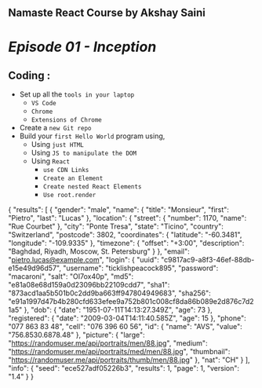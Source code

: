 ## Namaste React Course by Akshay Saini

# _Episode 01 - Inception_

## Coding :

- Set up all the `tools in your laptop`
  - `VS Code`
  - `Chrome`
  - `Extensions of Chrome`
- Create a `new Git repo`
- Build your `first Hello World` program using,
  - Using `just HTML`
  - Using `JS to manipulate the DOM`
  - Using `React`
    - `use CDN Links`
    - `Create an Element`
    - `Create nested React Elements`
    - `Use root.render`


{
    "results": [
        {
            "gender": "male",
            "name": {
                "title": "Monsieur",
                "first": "Pietro",
                "last": "Lucas"
            },
            "location": {
                "street": {
                    "number": 1170,
                    "name": "Rue Courbet"
                },
                "city": "Ponte Tresa",
                "state": "Ticino",
                "country": "Switzerland",
                "postcode": 3802,
                "coordinates": {
                    "latitude": "-60.3481",
                    "longitude": "-109.9335"
                },
                "timezone": {
                    "offset": "+3:00",
                    "description": "Baghdad, Riyadh, Moscow, St. Petersburg"
                }
            },
            "email": "pietro.lucas@example.com",
            "login": {
                "uuid": "c9817ac9-a8f3-46ef-88db-e15e49d96d57",
                "username": "ticklishpeacock895",
                "password": "macaroni",
                "salt": "OI7ox40p",
                "md5": "e81a08e68d159a0d23096bb22109cdd7",
                "sha1": "873acd1aa5b501b0c2dd9ba663ff947804949683",
                "sha256": "e91a1997d47b4b280cfd633efee9a752b801c008cf8da86b089e2d876c7d21a5"
            },
            "dob": {
                "date": "1951-07-11T14:13:27.349Z",
                "age": 73
            },
            "registered": {
                "date": "2009-03-04T14:11:40.585Z",
                "age": 15
            },
            "phone": "077 863 83 48",
            "cell": "076 396 60 56",
            "id": {
                "name": "AVS",
                "value": "756.8530.6878.48"
            },
            "picture": {
                "large": "https://randomuser.me/api/portraits/men/88.jpg",
                "medium": "https://randomuser.me/api/portraits/med/men/88.jpg",
                "thumbnail": "https://randomuser.me/api/portraits/thumb/men/88.jpg"
            },
            "nat": "CH"
        }
    ],
    "info": {
        "seed": "ece527adf05226b3",
        "results": 1,
        "page": 1,
        "version": "1.4"
    }
}